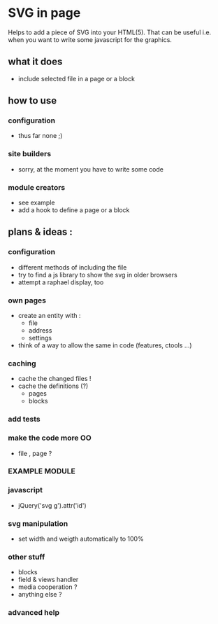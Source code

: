 # SVG in page
Helps to add a piece of SVG into your HTML(5). That can be useful i.e. when you want to write some javascript for the graphics.

## what it does
* include selected file in a page or a block

## how to use
### configuration
* thus far none ;)

### site builders
* sorry, at the moment you have to write some code

### module creators
* see example
* add a hook to define a page or a block

## plans & ideas :

### configuration
* different methods of including the file
* try to find a js library to show the svg in older browsers
* attempt a raphael display, too

### own pages
* create an entity with :
  * file
  * address
  * settings
* think of a way to allow the same in code (features, ctools ...)

### caching
* cache the changed files !
* cache the definitions (?)
  * pages
  * blocks

### add tests

### make the code more OO
* file , page ?

### EXAMPLE MODULE


### javascript
* jQuery('svg g').attr('id')

### svg manipulation
* set width and weigth automatically to 100%

### other stuff
* blocks
* field & views handler
* media cooperation ?
* anything else ?

### advanced help
